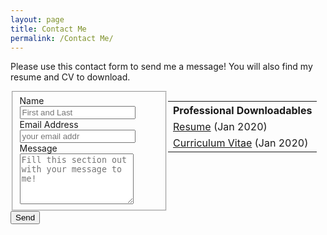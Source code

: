 ```yaml
---
layout: page
title: Contact Me
permalink: /Contact Me/
---
```


Please use this contact form to send me a message!  You will also find my resume
and CV to download.

<table style="width:50%; float: right">
<tr>
  <th>Professional Downloadables</th>
</tr>
<tr>
  <td>
    <a href="{{ site.url }}/resume/ng_resume_2020.pdf">Resume</a>
    (Jan 2020)
  </td>
</tr>
<tr>
  <td>
  <a href="{{ site.url }}/resume/geyer-cv.pdf">Curriculum Vitae</a>
  (Jan 2020)
  </td>
</tr>
</table>

  <form name="input" accept-charset="utf-8" method="POST" action="https://formspree.io/nmg5038@gmail.com" style="width:50%">
  <fieldset>
  <label for="full-name">Name<br /></label>
  <input type="text" name="name" id="full-name" placeholder="First and Last" required=""><br />
  <label for="email-address">Email Address<br /></label>
  <input type="email" name="_replyto" id="email-address" placeholder="your email addr" required=""><br />
  <label for="message">Message<br /></label>
      <textarea rows="5" name="message" id="message" placeholder="Fill this section out with your message to me!" required=""></textarea>
  </fieldset>
  <input type="submit" value = "Send"/>
  <input type="hidden" name="_subject" value="Contact Form Submission From Website"/>
  <input type="hidden" name="_gotcha"/>
  <input type="hidden" name="_next" value="index.markdown"/>
  </form>
